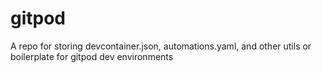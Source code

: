 # gitpod

A repo for storing devcontainer.json, automations.yaml, and other utils or boilerplate for gitpod dev environments
